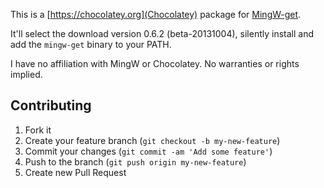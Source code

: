 This is a [https://chocolatey.org](Chocolatey) package for [MingW-get](https://mingw.org).

It'll select the download version 0.6.2 (beta-20131004), silently install and add the `mingw-get` binary to your PATH.

I have no affiliation with MingW or Chocolatey. No warranties or rights implied.

## Contributing

1. Fork it
2. Create your feature branch (`git checkout -b my-new-feature`)
3. Commit your changes (`git commit -am 'Add some feature'`)
4. Push to the branch (`git push origin my-new-feature`)
5. Create new Pull Request
